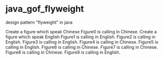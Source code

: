# java_gof_flyweight
design pattern "flyweight" in java


Create a figure which speak Chinese
Figure0  is calling in Chinese.
Create a figure which speak English
Figure1  is calling in English.
Figure2  is calling in English.
Figure3  is calling in English.
Figure4  is calling in Chinese.
Figure5  is calling in English.
Figure6  is calling in Chinese.
Figure7  is calling in Chinese.
Figure8  is calling in Chinese.
Figure9  is calling in English.